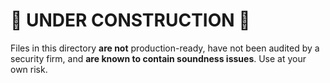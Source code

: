 # 🚧 UNDER CONSTRUCTION 🚧

Files in this directory **are not** production-ready, have not been audited by a security firm, and **are known to contain soundness issues**. Use at your own risk.
